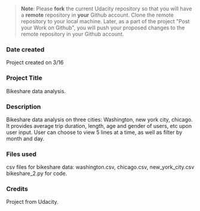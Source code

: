 >**Note**: Please **fork** the current Udacity repository so that you will have a **remote** repository in **your** Github account. Clone the remote repository to your local machine. Later, as a part of the project "Post your Work on Github", you will push your proposed changes to the remote repository in your Github account.

### Date created
Project created on 3/16

### Project Title
Bikeshare data analysis.

### Description
Bikeshare data analysis on three cities: Washington, new york city, chicago.
It provides average trip duration, length, age and gender of users, etc upon user input.
User can choose to view 5 lines at a time, as well as filter by month and day.

### Files used
csv files for bikeshare data: washington.csv, chicago.csv, new_york_city.csv
bikeshare_2.py for code.

### Credits
Project from Udacity.
